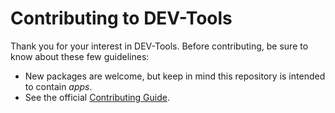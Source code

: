 # Contributing to DEV-Tools

Thank you for your interest in DEV-Tools. Before contributing,
be sure to know about these few guidelines:

- New packages are welcome, but keep in mind this repository is intended
  to contain *apps*.
- See the official [Contributing Guide](https://github.com/ScoopInstaller/.github/blob/main/.github/CONTRIBUTING.md).
